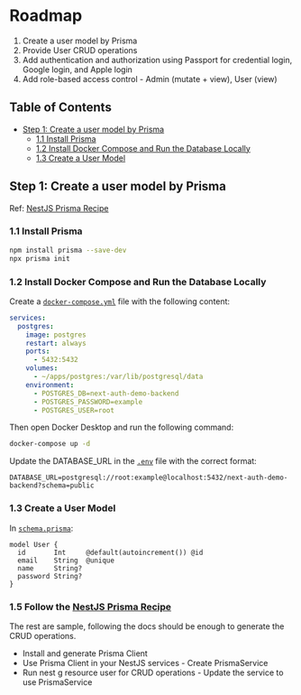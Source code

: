 # Roadmap

1. Create a user model by Prisma
2. Provide User CRUD operations
3. Add authentication and authorization using Passport for credential login, Google login, and Apple login
4. Add role-based access control - Admin (mutate + view), User (view)

## Table of Contents

- [Step 1: Create a user model by Prisma](#step-1-create-a-user-model-by-prisma)
  - [1.1 Install Prisma](#11-install-prisma)
  - [1.2 Install Docker Compose and Run the Database Locally](#12-install-docker-compose-and-run-the-database-locally)
  - [1.3 Create a User Model](#13-create-a-user-model)

## Step 1: Create a user model by Prisma

Ref: [NestJS Prisma Recipe](https://docs.nestjs.com/recipes/prisma)

### 1.1 Install Prisma

```sh
npm install prisma --save-dev
npx prisma init
```

### 1.2 Install Docker Compose and Run the Database Locally

Create a [`docker-compose.yml`](./docker-compose.yml) file with the following content:

```yaml
services:
  postgres:
    image: postgres
    restart: always
    ports:
      - 5432:5432
    volumes:
      - ~/apps/postgres:/var/lib/postgresql/data
    environment:
      - POSTGRES_DB=next-auth-demo-backend
      - POSTGRES_PASSWORD=example
      - POSTGRES_USER=root
```

Then open Docker Desktop and run the following command:

```sh
docker-compose up -d
```

Update the DATABASE_URL in the [`.env`](.env) file with the correct format:

```
DATABASE_URL=postgresql://root:example@localhost:5432/next-auth-demo-backend?schema=public
```

### 1.3 Create a User Model

In [`schema.prisma`](prisma\schema.prisma):

```prisma
model User {
  id       Int     @default(autoincrement()) @id
  email    String  @unique
  name     String?
  password String?
}
```

### 1.5 Follow the [NestJS Prisma Recipe](https://docs.nestjs.com/recipes/prisma)

The rest are sample, following the docs should be enough to generate the CRUD operations.

- Install and generate Prisma Client
- Use Prisma Client in your NestJS services - Create PrismaService
- Run nest g resource user for CRUD operations - Update the service to use PrismaService
